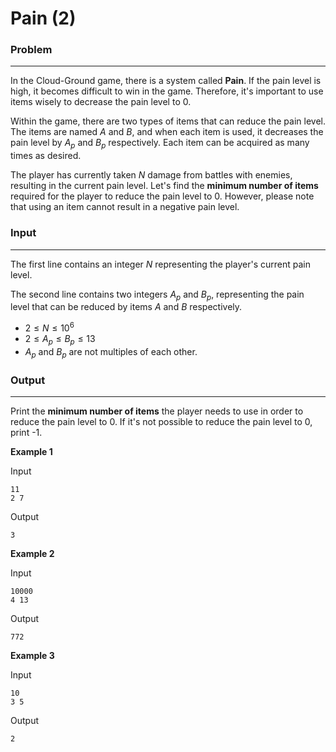 # Pain (2)

### Problem

---

In the Cloud-Ground game, there is a system called **Pain**. If the pain level is high, it becomes difficult to win in the game. Therefore, it's important to use items wisely to decrease the pain level to 0.

Within the game, there are two types of items that can reduce the pain level. The items are named $A$ and $B$, and when each item is used, it decreases the pain level by $A_p$ and $B_p$ respectively. Each item can be acquired as many times as desired.

The player has currently taken $N$ damage from battles with enemies, resulting in the current pain level. Let's find the **minimum number of items** required for the player to reduce the pain level to 0. However, please note that using an item cannot result in a negative pain level.

### Input

---

The first line contains an integer $N$ representing the player's current pain level.

The second line contains two integers $A_p$ and $B_p$, representing the pain level that can be reduced by items $A$ and $B$ respectively.

- $2≤N≤10^6$
- $2≤A_p≤B_p≤13$
- $A_p$ and $B_p$ are not multiples of each other.

### Output

---

Print the **minimum number of items** the player needs to use in order to reduce the pain level to 0. If it's not possible to reduce the pain level to 0, print -1.

**Example 1**

Input

```
11
2 7

```

Output

```
3

```

**Example 2**

Input

```
10000
4 13

```

Output

```
772

```

**Example 3**

Input

```
10
3 5

```

Output
```
2
```
